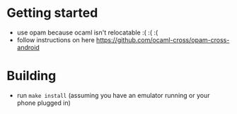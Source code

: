 
# Getting started

- use opam because ocaml isn't relocatable :( :( :(
- follow instructions on here https://github.com/ocaml-cross/opam-cross-android

# Building

- run `make install` (assuming you have an emulator running or your phone plugged in)

